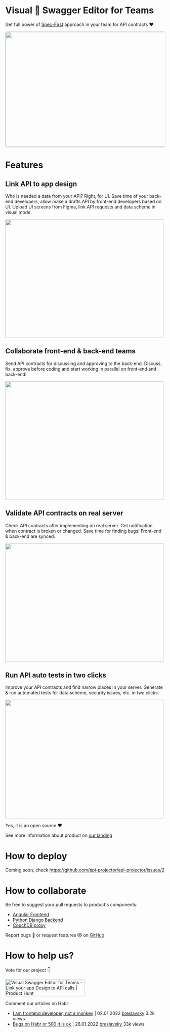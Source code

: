 # Visual 🥳 Swagger Editor for Teams

Get full power of [Spec-First](https://oai.github.io/Documentation/specification.html) approach in your team for API
contracts ❤️

<img width="630" height="362" src="https://drive.google.com/uc?export=view&id=1JrrtYc5Yn_CpxntsvPhz7IcCv6N9yxGk" style="border: 1px solid silver;border-radius: 5px;">

# Features

## Link API to app design

Who is needed a data from your API? Right, for UI. Save time of your back-end developers, allow make a drafts API by
front-end developers based on UI. Upload UI screens from Figma, link API requests and data scheme in visual mode.

<img width="500" height="373" src="https://drive.google.com/uc?export=view&id=1kodBgj4vO9ySATI5kRzlWct0bl1sz4TB">

## Collaborate front-end & back-end teams

Send API contracts for discussing and approving to the back-end. Discuss, fix, approve before coding and start working
in parallel on front-end and back-end!

<img width="500" height="373" src="https://drive.google.com/uc?export=view&id=1LfUOuQLe3EzRfbSLvEn8HrmlQQOrizue">

## Validate API contracts on real server

Check API contracts after implementing on real server. Get notification when contract is broken or changed. Save time
for finding bugs! Front-end & back-end are synced.

<img width="500" height="373" src="https://drive.google.com/uc?export=view&id=1l9iN75gwp2bHEE-g4yD3pRaqO27oWB1x">

## Run API auto tests in two clicks

Improve your API contracts and find narrow places in your server. Generate & run automated tests for data scheme,
security issues, etc. in two clicks.

<img width="500" height="373" src="https://drive.google.com/uc?export=view&id=11NLOfyhfV4ueRM6BQyE-g-E8rGsPfSPb">

Yes, it is an open source ❤️

See more information about product on [our landing](https://apiprojector.com/)

# How to deploy

Coming soon, check https://github.com/api-projector/api-projector/issues/2

# How to collaborate

Be free to suggest your pull requests to product's components:
* [Angular Frontend](https://github.com/api-projector/frontend)
* [Python Django Backend](https://github.com/api-projector/backend)
* [CouchDB proxy](https://github.com/api-projector/couchdb-proxy)

Report bugs 🐞 or request features 😻 on [GitHub](https://github.com/api-projector/api-projector/issues)

# How to help us?

Vote for our project 👇

<img src="https://api.producthunt.com/widgets/embed-image/v1/featured.svg?post_id=326477&amp;theme=light" alt="Visual Swagger Editor for Teams - Link your app Design to API calls | Product Hunt" style="width: 250px; height: 54px;" width="250" height="54">

Comment our articles on Habr:
* [I am frontend developer, not a monkey](https://habr.com/ru/post/599127/)  | 02.01.2022 [breslavsky](https://github.com/breslavsky) 3.2k views
* [Bugs on Habr or 500 it is ok](https://habr.com/ru/post/647957/)  | 26.01.2022 [breslavsky](https://github.com/breslavsky) 33k views
